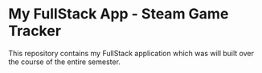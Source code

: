 # My FullStack App - Steam Game Tracker

This repository contains my FullStack application which was will built over the course of the entire semester.
